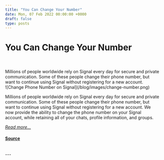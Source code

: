 ```yaml
---
title: "You Can Change Your Number"
date: Mon, 07 Feb 2022 00:00:00 +0000
draft: false
type: posts
---
```

# You Can Change Your Number

<br/>

<br/>
 Millions of people worldwide rely on Signal every day for secure and private communication. Some of these people change their phone number, but want to continue using Signal without registering for a new account.
<br/>
![Change Phone Number on Signal](/blog/images/change-number.png)

Millions of people worldwide rely on Signal every day for secure and private communication. Some of these people change their phone number, but want to continue using Signal without registering for a new account. We now provide the ability to change the phone number on your Signal account, while retaining all of your chats, profile information, and groups.

[_Read more..._](https://signal.org/blog/change-number/)

#### [Source](https://signal.org/blog/change-number/)

<br/>
---
